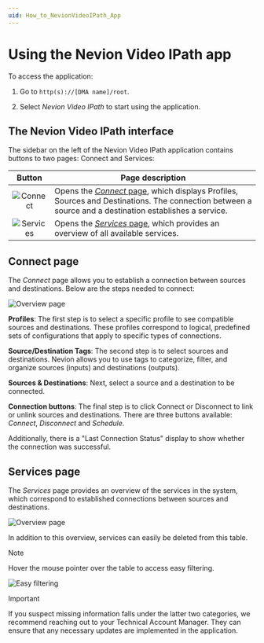 ```yaml
---
uid: How_to_NevionVideoIPath_App
---
```


# Using the Nevion Video IPath app

To access the application:

1. Go to `http(s)://[DMA name]/root`.

1. Select *Nevion Video IPath* to start using the application.

## The Nevion Video IPath interface

The sidebar on the left of the Nevion Video IPath application contains buttons to two pages: Connect and Services:

| Button | Page description |
|:--:|--|
| ![Connect](~/user-guide/images/Nevion_Connect.png) | Opens the [*Connect* page](#connect-page), which displays Profiles, Sources and Destinations. The connection between a source and a destination establishes a service.
| ![Services](~/user-guide/images/Nevion_Services.png) | Opens the [*Services* page](#services-page), which provides an overview of all available services.

## Connect page

The *Connect* page allows you to establish a connection between sources and destinations. Below are the steps needed to connect:

![Overview page](~/user-guide/images/Nevion_OverviewPage.png)

**Profiles**: The first step is to select a specific profile to see compatible sources and destinations. These profiles correspond to logical, predefined sets of configurations that apply to specific types of connections.

**Source/Destination Tags**: The second step is to select sources and destinations. Nevion allows you to use tags to categorize, filter, and organize sources (inputs) and destinations (outputs).

**Sources & Destinations**: Next, select a source and a destination to be connected.

**Connection buttons**: The final step is to click Connect or Disconnect to link or unlink sources and destinations. There are three buttons available: *Connect*, *Disconnect* and *Schedule*.

Additionally, there is a "Last Connection Status" display to show whether the connection was successful.

## Services page

The *Services* page provides an overview of the services in the system, which correspond to established connections between sources and destinations.

![Overview page](~/user-guide/images/Nevion_ServicesPage.png)

In addition to this overview, services can easily be deleted from this table.


  > [!NOTE]
  > Hover the mouse pointer over the table to access easy filtering.
  >
  > ![Easy filtering](~/user-guide/images/Nevion_ServicesHover.png)

> [!IMPORTANT]
> If you suspect missing information falls under the latter two categories, we recommend reaching out to your Technical Account Manager. They can ensure that any necessary updates are implemented in the application.
